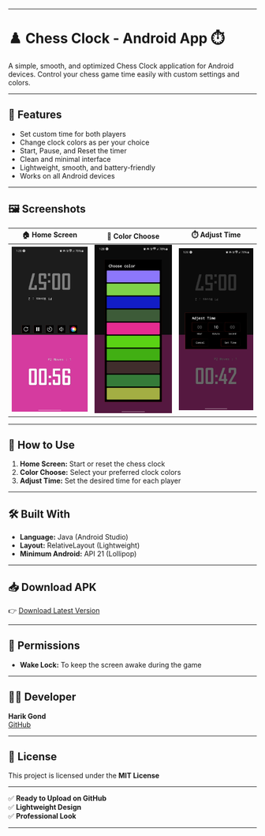 

---

# ♟️ Chess Clock - Android App ⏱️

A simple, smooth, and optimized Chess Clock application for Android devices. Control your chess game time easily with custom settings and colors.

---

## 📲 Features
- Set custom time for both players
- Change clock colors as per your choice
- Start, Pause, and Reset the timer
- Clean and minimal interface
- Lightweight, smooth, and battery-friendly
- Works on all Android devices

---

## 🖼️ Screenshots

| 🏠 Home Screen | 🎨 Color Choose | ⏱️ Adjust Time |
|---------------|----------------|----------------|
| ![Home](Screenshot/home.png) | ![Color Choose](Screenshot/colorChoose.png) | ![Adjust Time](Screenshot/timeadjest.png) |

---

## 🚀 How to Use
1. **Home Screen:** Start or reset the chess clock
2. **Color Choose:** Select your preferred clock colors
3. **Adjust Time:** Set the desired time for each player

---

## 🛠️ Built With
- **Language:** Java (Android Studio)
- **Layout:** RelativeLayout (Lightweight)
- **Minimum Android:** API 21 (Lollipop)

---

## 📥 Download APK
👉 [Download Latest Version](https://github.com/harik90/Chess-clock09/releases/download/chessClock/Chess.Timer.apk)

---

## 📌 Permissions
- **Wake Lock:** To keep the screen awake during the game

---

## 👨‍💻 Developer
**Harik Gond**  
[GitHub](https://github.com/harik90)

---

## 📄 License
This project is licensed under the **MIT License**

---

✅ **Ready to Upload on GitHub**  
✅ **Lightweight Design**  
✅ **Professional Look**  

---

